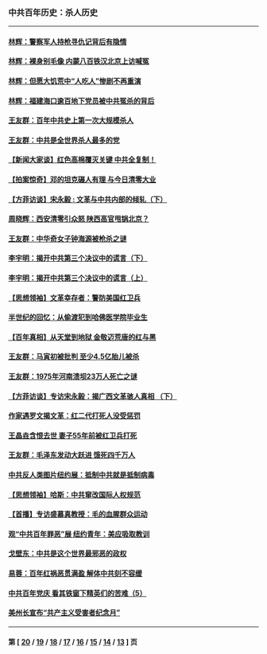 ### 中共百年历史：杀人历史
---
#### [林辉：警察军人持枪寻仇记背后有隐情](../../pages/nf1176106/n14029745.md?07280430) 
#### [林辉：裸身别毛像 内蒙八百铁汉北京上访喊冤](../../pages/nf1176106/n14026693.md?07280430) 
#### [林辉：但愿大饥荒中“人吃人”惨剧不再重演](../../pages/nf1176106/n14020531.md?07280430) 
#### [林辉：福建海口逾百地下党员被中共冤杀的背后](../../pages/nf1176106/n13878946.md?07280430) 
#### [王友群：百年中共史上第一次大规模杀人](../../pages/nf1176106/n13863785.md?07280430) 
#### [王友群：中共是全世界杀人最多的党](../../pages/nf1176106/n13860689.md?07280430) 
#### [【新闻大家谈】红色高棉覆灭关键 中共全复制！](../../pages/nf1176106/n13850222.md?07280430) 
#### [【拍案惊奇】邓的坦克碾人有理 与今日清零大业](../../pages/nf1176106/n13729574.md?07280430) 
#### [【方菲访谈】宋永毅 : 文革与中共内部的倾轧（下）](../../pages/nf1176106/n13486836.md?07280430) 
#### [周晓辉：西安清零引众怒 陕西高官甩锅北京？](../../pages/nf1176106/n13484627.md?07280430) 
#### [王友群：中华奇女子钟海源被枪杀之谜](../../pages/nf1176106/n13430555.md?07280430) 
#### [李宇明：揭开中共第三个决议中的谎言（下）](../../pages/nf1176106/n13389389.md?07280430) 
#### [李宇明：揭开中共第三个决议中的谎言（上）](../../pages/nf1176106/n13388697.md?07280430) 
#### [【思想领袖】文革幸存者：警防美国红卫兵](../../pages/nf1176106/n13339289.md?07280430) 
#### [半世纪的回忆：从偷渡犯到哈佛医学院毕业生](../../pages/nf1176106/n13345328.md?07280430) 
#### [【百年真相】从天堂到地狱 金敬迈荒唐的红与黑](../../pages/nf1176106/n13336995.md?07280430) 
#### [王友群：马寅初被批判 至少4.5亿胎儿被杀](../../pages/nf1176106/n13260313.md?07280430) 
#### [王友群：1975年河南溃坝23万人死亡之谜](../../pages/nf1176106/n13231576.md?07280430) 
#### [【方菲访谈】专访宋永毅：揭广西文革骇人真相 （下）](../../pages/nf1176106/n13209074.md?07280430) 
#### [作家遇罗文揭文革：红二代打死人没受惩罚](../../pages/nf1176106/n13205254.md?07280430) 
#### [王晶垚含恨去世 妻子55年前被红卫兵打死](../../pages/nf1176106/n13203590.md?07280430) 
#### [王友群：毛泽东发动大跃进 饿死四千万人](../../pages/nf1176106/n13177158.md?07280430) 
#### [中共反人类图片纽约展：抵制中共就是抵制病毒](../../pages/nf1176106/n13115371.md?07280430) 
#### [【思想领袖】哈斯：中共窜改国际人权规范](../../pages/nf1176106/n13053647.md?07280430) 
#### [【首播】专访盛慕真教授：毛的血腥群众运动](../../pages/nf1176106/n13091782.md?07280430) 
#### [观“中共百年罪恶”展 纽约青年：美应吸取教训](../../pages/nf1176106/n13085246.md?07280430) 
#### [戈壁东：中共是这个世界最邪恶的政权](../../pages/nf1176106/n13085641.md?07280430) 
#### [易蓉：百年红祸恶贯满盈 解体中共刻不容缓](../../pages/nf1176106/n13084455.md?07280430) 
#### [中共百年党庆 看其铁窗下精英们的苦难（5）](../../pages/nf1176106/n13076766.md?07280430) 
#### [美州长宣布“共产主义受害者纪念月”](../../pages/nf1176106/n13074024.md?07280430) 

---
#### 第 [ [20](./20.md?07280430) / [19](./19.md?07280430) / [18](./18.md?07280430) / [17](./17.md?07280430) / [16](./16.md?07280430) / [15](./15.md?07280430) / [14](./14.md?07280430) / [13](./13.md?07280430) ] 页

